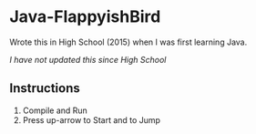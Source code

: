 # Java-FlappyishBird
Wrote this in High School (2015) when I was first learning Java. 

*I have not updated this since High School*


## Instructions
1. Compile and Run
2. Press up-arrow to Start and to Jump
